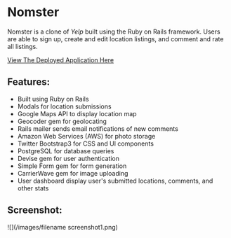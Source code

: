 # Nomster
Nomster is a clone of *Yelp* built using the Ruby on Rails framework. Users are able to sign up, create and edit location listings, and comment and rate all listings.

[View The Deployed Application Here](https://nomster-sloane-siverson.herokuapp.com/)

## Features:
* Built using Ruby on Rails
* Modals for location submissions
* Google Maps API to display location map
* Geocoder gem for geolocating
* Rails mailer sends email notifications of new comments
* Amazon Web Services (AWS) for photo storage
* Twitter Bootstrap3 for CSS and UI components
* PostgreSQL for database queries
* Devise gem for user authentication
* Simple Form gem for form generation
* CarrierWave gem for image uploading
* User dashboard display user's submitted locations, comments, and other stats

## Screenshot:
![](/images/filename screenshot1.png)
